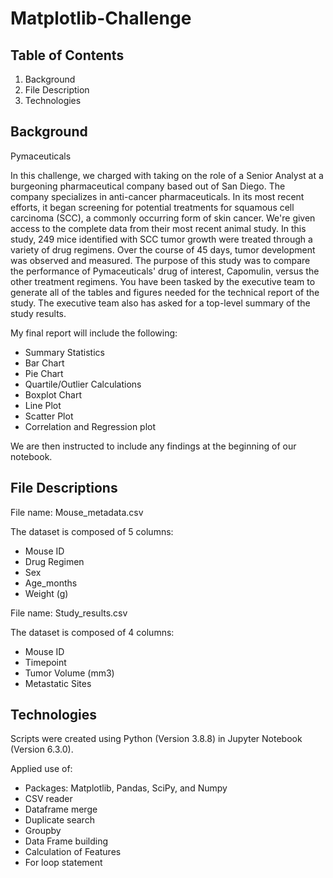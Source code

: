 # Matplotlib-Challenge

## Table of Contents
1. Background
2. File Description
3. Technologies

## Background

Pymaceuticals

  In this challenge, we charged with taking on the role of a Senior Analyst at a burgeoning pharmaceutical company based out of San Diego. The company specializes in anti-cancer pharmaceuticals. In its most recent efforts, it began screening for potential treatments for squamous cell carcinoma (SCC), a commonly occurring form of skin cancer. 
  We're given access to the complete data from their most recent animal study. In this study, 249 mice identified with SCC tumor growth were treated through a variety of drug regimens. Over the course of 45 days, tumor development was observed and measured. The purpose of this study was to compare the performance of Pymaceuticals' drug of interest, Capomulin, versus the other treatment regimens. You have been tasked by the executive team to generate all of the tables and figures needed for the technical report of the study. The executive team also has asked for a top-level summary of the study results.

My final report will include the following:

- Summary Statistics
- Bar Chart
- Pie Chart
- Quartile/Outlier Calculations
- Boxplot Chart
- Line Plot
- Scatter Plot
- Correlation and Regression plot

We are then instructed to include any findings at the beginning of our notebook.

## File Descriptions

File name: Mouse_metadata.csv

The dataset is composed of 5 columns:

- Mouse ID
- Drug Regimen
- Sex
- Age_months
- Weight (g)

File name: Study_results.csv

The dataset is composed of 4 columns:

- Mouse ID
- Timepoint
- Tumor Volume (mm3)
- Metastatic Sites

## Technologies

Scripts were created using Python (Version 3.8.8) in Jupyter Notebook (Version 6.3.0). 

Applied use of:

- Packages: Matplotlib, Pandas, SciPy, and Numpy
- CSV reader
- Dataframe merge
- Duplicate search
- Groupby
- Data Frame building
- Calculation of Features
- For loop statement

